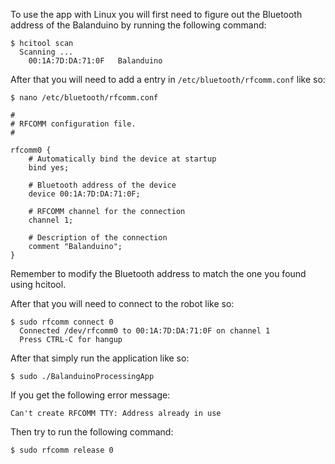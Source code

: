 To use the app with Linux you will first need to figure out the Bluetooth address of the Balanduino by running the following command:

```
$ hcitool scan
  Scanning ...
    00:1A:7D:DA:71:0F	Balanduino
```

After that you will need to add a entry in ```/etc/bluetooth/rfcomm.conf``` like so:

```
$ nano /etc/bluetooth/rfcomm.conf
```


```
#
# RFCOMM configuration file.
#

rfcomm0 {
	# Automatically bind the device at startup
	bind yes;

	# Bluetooth address of the device
	device 00:1A:7D:DA:71:0F;

	# RFCOMM channel for the connection
	channel	1;

	# Description of the connection
	comment "Balanduino";
}
```

Remember to modify the Bluetooth address to match the one you found using hcitool.

After that you will need to connect to the robot like so:

```
$ sudo rfcomm connect 0
  Connected /dev/rfcomm0 to 00:1A:7D:DA:71:0F on channel 1
  Press CTRL-C for hangup
```

After that simply run the application like so:

```
$ sudo ./BalanduinoProcessingApp
```


If you get the following error message:

```
Can't create RFCOMM TTY: Address already in use
```

Then try to run the following command:

```
$ sudo rfcomm release 0
```